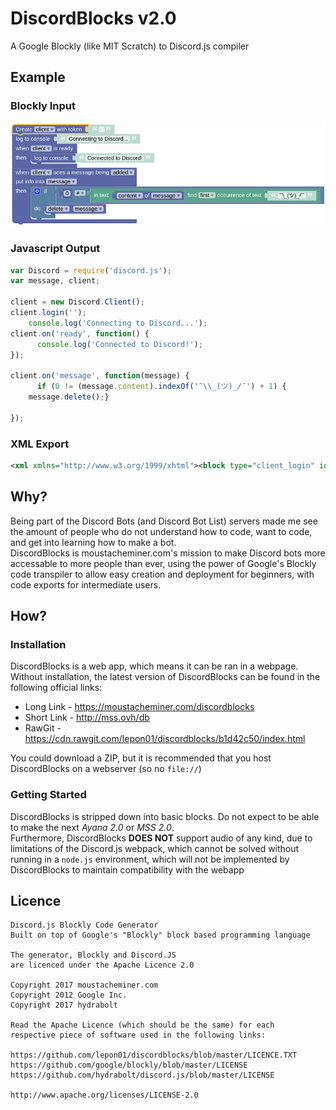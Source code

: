 # DiscordBlocks v2.0
A Google Blockly (like MIT Scratch) to Discord.js compiler

## Example

### Blockly Input

![](./img/blockly.png?raw=true)

### Javascript Output

```js
var Discord = require('discord.js');
var message, client;

client = new Discord.Client();
client.login('');
	console.log('Connecting to Discord...');
client.on('ready', function() {
	  console.log('Connected to Discord!');
});

client.on('message', function(message) {
	  if (0 != (message.content).indexOf('¯\\_(ツ)_/¯') + 1) {
    message.delete();}

});
```

### XML Export
```xml
<xml xmlns="http://www.w3.org/1999/xhtml"><block type="client_login" id="F-oOiMUQeW);B2CACAbz" x="-2" y="-2"><field name="client">client</field><value name="token"><shadow type="text" id=":6`$npV#50L=}-PUn3$P"><field name="TEXT"></field></shadow></value><next><block type="console_log" id="O3#5z5x^B_H`b[EdR%x;"><value name="string"><shadow type="text" id="Oisw8r,jmz-UVEfi`:]R"><field name="TEXT">Connecting to Discord...</field></shadow></value><next><block type="on_client" id="Wk,T#GPq^ucP{57KW^ah"><field name="client">client</field><statement name="function"><block type="console_log" id="69j6Cce5o7vJxcsqU!Qt"><value name="string"><shadow type="text" id="~`._X?B.#7:D(FjB^Yz5"><field name="TEXT">Connected to Discord!</field></shadow></value></block></statement><next><block type="on_message" id="0H;F_iV}+og!6{E}?aPU"><field name="client">client</field><field name="event">message</field><field name="message">message</field><statement name="function"><block type="controls_if" id="xfh$X;9ODI6|g8fe*i)T"><value name="IF0"><block type="logic_compare" id="@ioP{Nwb]FxV{;V;LVvN"><field name="OP">NEQ</field><value name="A"><block type="math_number" id="3V7#b#5]uTAeE0uh8E}I"><field name="NUM">0</field></block></value><value name="B"><block type="text_indexOf" id="z*U+VZKQBvz5.KxW/s7a"><field name="END">FIRST</field><value name="VALUE"><block type="message" id="h9rRXpQ);0_*wWCFC2}w"><field name="variable">content</field><field name="message">message</field></block></value><value name="FIND"><shadow type="text" id="u|DCh)}AW}8m.^KXO_r4"><field name="TEXT">¯\_(ツ)_/¯</field></shadow></value></block></value></block></value><statement name="DO0"><block type="message_methods" id="qO)qt_,;57Tx5+1j3V-8"><field name="methods">delete</field><field name="message">message</field></block></statement></block></statement></block></next></block></next></block></next></block></xml>
```

## Why?
Being part of the Discord Bots (and Discord Bot List) servers made me see the amount of people who do not understand how to code, want to code, and get into learning how to make a bot.  
DiscordBlocks is moustacheminer.com's mission to make Discord bots more accessable to more people than ever, using the power of Google's Blockly code transpiler to allow easy creation and deployment for beginners, with code exports for intermediate users.

## How?

### Installation

DiscordBlocks is a web app, which means it can be ran in a webpage. Without installation, the latest version of DiscordBlocks can be found in the following official links:

* Long Link - https://moustacheminer.com/discordblocks
* Short Link - http://mss.ovh/db
* RawGit - https://cdn.rawgit.com/lepon01/discordblocks/b1d42c50/index.html

You could download a ZIP, but it is recommended that you host DiscordBlocks on a webserver (so no `file://`)

### Getting Started

DiscordBlocks is stripped down into basic blocks. Do not expect to be able to make the next *Ayana 2.0* or *MSS 2.0*.  
Furthermore, DiscordBlocks **DOES NOT** support audio of any kind, due to limitations of the Discord.js webpack, which cannot be solved without running in a `node.js` environment, which will not be implemented by DiscordBlocks to maintain compatibility with the webapp

## Licence

```
Discord.js Blockly Code Generator
Built on top of Google's "Blockly" block based programming language

The generator, Blockly and Discord.JS
are licenced under the Apache Licence 2.0

Copyright 2017 moustacheminer.com
Copyright 2012 Google Inc.
Copyright 2017 hydrabolt

Read the Apache Licence (which should be the same) for each
respective piece of software used in the following links:

https://github.com/lepon01/discordblocks/blob/master/LICENCE.TXT
https://github.com/google/blockly/blob/master/LICENSE
https://github.com/hydrabolt/discord.js/blob/master/LICENSE

http://www.apache.org/licenses/LICENSE-2.0
```